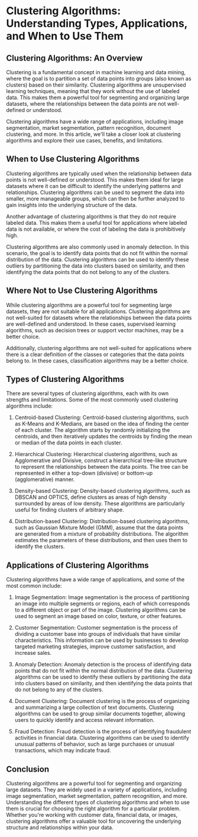 # Clustering Algorithms: Understanding Types, Applications, and When to Use Them

## Clustering Algorithms: An Overview

Clustering is a fundamental concept in machine learning and data mining, where the goal is to partition a set of data points into groups (also known as clusters) based on their similarity. Clustering algorithms are unsupervised learning techniques, meaning that they work without the use of labeled data. This makes them a powerful tool for segmenting and organizing large datasets, where the relationships between the data points are not well-defined or understood.

Clustering algorithms have a wide range of applications, including image segmentation, market segmentation, pattern recognition, document clustering, and more. In this article, we'll take a closer look at clustering algorithms and explore their use cases, benefits, and limitations.

## When to Use Clustering Algorithms

Clustering algorithms are typically used when the relationship between data points is not well-defined or understood. This makes them ideal for large datasets where it can be difficult to identify the underlying patterns and relationships. Clustering algorithms can be used to segment the data into smaller, more manageable groups, which can then be further analyzed to gain insights into the underlying structure of the data.

Another advantage of clustering algorithms is that they do not require labeled data. This makes them a useful tool for applications where labeled data is not available, or where the cost of labeling the data is prohibitively high.

Clustering algorithms are also commonly used in anomaly detection. In this scenario, the goal is to identify data points that do not fit within the normal distribution of the data. Clustering algorithms can be used to identify these outliers by partitioning the data into clusters based on similarity, and then identifying the data points that do not belong to any of the clusters.

## Where Not to Use Clustering Algorithms

While clustering algorithms are a powerful tool for segmenting large datasets, they are not suitable for all applications. Clustering algorithms are not well-suited for datasets where the relationships between the data points are well-defined and understood. In these cases, supervised learning algorithms, such as decision trees or support vector machines, may be a better choice.

Additionally, clustering algorithms are not well-suited for applications where there is a clear definition of the classes or categories that the data points belong to. In these cases, classification algorithms may be a better choice.

## Types of Clustering Algorithms

There are several types of clustering algorithms, each with its own strengths and limitations. Some of the most commonly used clustering algorithms include:

1. Centroid-based Clustering: Centroid-based clustering algorithms, such as K-Means and K-Medians, are based on the idea of finding the center of each cluster. The algorithm starts by randomly initializing the centroids, and then iteratively updates the centroids by finding the mean or median of the data points in each cluster.
    
2. Hierarchical Clustering: Hierarchical clustering algorithms, such as Agglomerative and Divisive, construct a hierarchical tree-like structure to represent the relationships between the data points. The tree can be represented in either a top-down (divisive) or bottom-up (agglomerative) manner.
    
3. Density-based Clustering: Density-based clustering algorithms, such as DBSCAN and OPTICS, define clusters as areas of high density surrounded by areas of low density. These algorithms are particularly useful for finding clusters of arbitrary shape.
    
4. Distribution-based Clustering: Distribution-based clustering algorithms, such as Gaussian Mixture Model (GMM), assume that the data points are generated from a mixture of probability distributions. The algorithm estimates the parameters of these distributions, and then uses them to identify the clusters.
    

## Applications of Clustering Algorithms

Clustering algorithms have a wide range of applications, and some of the most common include:

1. Image Segmentation: Image segmentation is the process of partitioning an image into multiple segments or regions, each of which corresponds to a different object or part of the image. Clustering algorithms can be used to segment an image based on color, texture, or other features.
    
2. Customer Segmentation: Customer segmentation is the process of dividing a customer base into groups of individuals that have similar characteristics. This information can be used by businesses to develop targeted marketing strategies, improve customer satisfaction, and increase sales.
    
3. Anomaly Detection: Anomaly detection is the process of identifying data points that do not fit within the normal distribution of the data. Clustering algorithms can be used to identify these outliers by partitioning the data into clusters based on similarity, and then identifying the data points that do not belong to any of the clusters.
    
4. Document Clustering: Document clustering is the process of organizing and summarizing a large collection of text documents. Clustering algorithms can be used to group similar documents together, allowing users to quickly identify and access relevant information.
    
5. Fraud Detection: Fraud detection is the process of identifying fraudulent activities in financial data. Clustering algorithms can be used to identify unusual patterns of behavior, such as large purchases or unusual transactions, which may indicate fraud.
    

## Conclusion

Clustering algorithms are a powerful tool for segmenting and organizing large datasets. They are widely used in a variety of applications, including image segmentation, market segmentation, pattern recognition, and more. Understanding the different types of clustering algorithms and when to use them is crucial for choosing the right algorithm for a particular problem. Whether you're working with customer data, financial data, or images, clustering algorithms offer a valuable tool for uncovering the underlying structure and relationships within your data.